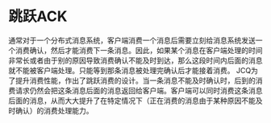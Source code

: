 # 跳跃ACK
通常对于一个分布式消息系统，客户端消费一个消息后需要立刻给消息系统发送一个消费确认，然后才能消费下一条消息。因此，如果某个消息在客户端处理的时间非常长或者由于别的原因导致消费确认不能及时到达，那么这段时间内后面的消息就不能被客户端处理。只能等到那条消息被处理完确认后才能接着消费。
JCQ为了提升消费性能，作出了跳跃消费的设计。当一条消息不能及时确认时，后到的消费请求仍然会把这条消息后面的消息返回给客户端。客户端可以同时消费这条消息后面的消息，从而大大提升了在特定情况下（正在消费的消息由于某种原因不能及时确认）的消费处理能力。
